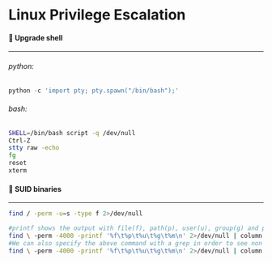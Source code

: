 # Linux Privilege Escalation

#### :red_circle: Upgrade shell
___
###### python:
```python
python -c 'import pty; pty.spawn("/bin/bash");'
```

###### bash:
```bash
SHELL=/bin/bash script -q /dev/null
Ctrl-Z
stty raw -echo
fg
reset
xterm
```

#### :red_circle: SUID binaries
___
```bash
find / -perm -u=s -type f 2>/dev/null
```

```bash
#printf shows the output with file(f), path(p), user(u), group(g) and permissions(m) in various columns (column -t):
find \ -perm -4000 -printf '%f\t%p\t%u\t%g\t%m\n' 2>/dev/null | column -t
#We can also specify the above command with a grep in order to see non root  SUID binaries:
find \ -perm -4000 -printf '%f\t%p\t%u\t%g\t%m\n' 2>/dev/null | column -t | grep -v "root"
```
